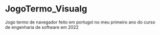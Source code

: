 # JogoTermo_Visualg
Jogo termo de navegador feito em portugol 
no meu primeiro ano do curso de engenharia de software
em 2022 
